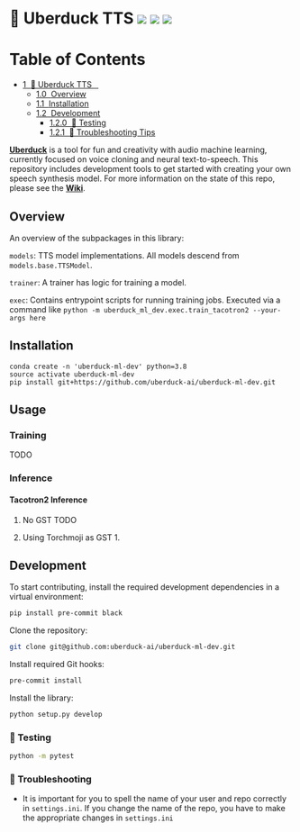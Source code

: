 # 🦆 Uberduck TTS ![](https://img.shields.io/github/forks/uberduck-ai/uberduck-ml-dev) ![](https://img.shields.io/github/stars/uberduck-ai/uberduck-ml-dev) ![](https://img.shields.io/github/issues/uberduck-ai/uberduck-ml-dev)

<h1>Table of Contents<span class="tocSkip"></span></h1>
<div class="toc">
   <ul class="toc-item">
      <li>
         <span><a href="#🦆-Uberduck-TTS---" data-toc-modified-id="🦆-Uberduck-TTS----1"><span class="toc-item-num">1&nbsp;&nbsp;</span>🦆 Uberduck TTS <img src="https://img.shields.io/github/forks/uberduck-ai/uberduck-ml-dev" alt=""> <img src="https://img.shields.io/github/stars/uberduck-ai/uberduck-ml-dev" alt=""> <img src="https://img.shields.io/github/issues/uberduck-ai/uberduck-ml-dev" alt=""></a></span>
         <ul class="toc-item">
            <li><span><a href="#Overview" data-toc-modified-id="Overview-1.0"><span class="toc-item-num">1.0&nbsp;&nbsp;</span>Overview</a></span></li>
            <li><span><a href="#Installation" data-toc-modified-id="Installation-1.1"><span class="toc-item-num">1.1&nbsp;&nbsp;</span>Installation</a></span></li>
            <li>
               <span><a href="#Development" data-toc-modified-id="Development-1.2"><span class="toc-item-num">1.2&nbsp;&nbsp;</span>Development</a></span>
               <ul class="toc-item">
                  <li><span><a href="#🚩-Testing" data-toc-modified-id="🚩-Testing-1.2.0"><span class="toc-item-num">1.2.0&nbsp;&nbsp;</span>🚩 Testing</a></span></li>
               </ul>
               <ul class="toc-item">
                  <li><span><a href="#🔧-Troubleshooting-Tips" data-toc-modified-id="🔧-Troubleshooting-Tips-1.2.1"><span class="toc-item-num">1.2.1&nbsp;&nbsp;</span>🔧 Troubleshooting Tips</a></span></li>
               </ul>
            </li>
         </ul>
      </li>
   </ul>
</div>

[**Uberduck**](https://uberduck.ai/) is a tool for fun and creativity with audio machine learning, currently focused on voice cloning and neural text-to-speech. This repository includes development tools to get started with creating your own speech synthesis model. For more information on the state of this repo, please see the [**Wiki**](https://github.com/uberduck-ai/uberduck-ml-dev/wiki).

## Overview

An overview of the subpackages in this library:

`models`: TTS model implementations. All models descend from `models.base.TTSModel`.

`trainer`: A trainer has logic for training a model.

`exec`: Contains entrypoint scripts for running training jobs. Executed via a command like
`python -m uberduck_ml_dev.exec.train_tacotron2 --your-args here`

## Installation

```
conda create -n 'uberduck-ml-dev' python=3.8
source activate uberduck-ml-dev
pip install git+https://github.com/uberduck-ai/uberduck-ml-dev.git
```

## Usage

### Training

TODO

### Inference

#### Tacotron2 Inference

1. No GST
TODO

2. Using Torchmoji as GST
   1. 

## Development

To start contributing, install the required development dependencies in a virtual environment:

```bash
pip install pre-commit black
```

Clone the repository:

```bash
git clone git@github.com:uberduck-ai/uberduck-ml-dev.git
```

Install required Git hooks:

```bash
pre-commit install
```

Install the library:

```bash
python setup.py develop
```

### 🚩 Testing

```bash
python -m pytest
```

### 🔧 Troubleshooting

- It is important for you to spell the name of your user and repo correctly in `settings.ini`. If you change the name of the repo, you have to make the appropriate changes in `settings.ini`
